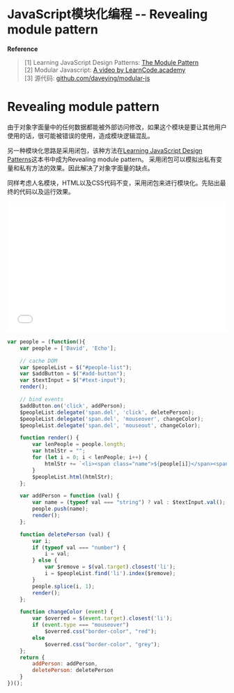 # JavaScript模块化编程 -- Revealing module pattern

**Reference**
> [1] Learning JavaScript Design Patterns: [The Module Pattern](https://addyosmani.com/resources/essentialjsdesignpatterns/book/#modulepatternjavascript)  
> [2] Modular Javascript: [A video by LearnCode.academy](https://www.youtube.com/watch?v=m-NYyst_tiY&index=2&list=PLoYCgNOIyGABs-wDaaxChu82q_xQgUb4f)  
> [3] 源代码: [github.com/daveying/modular-js](https://github.com/daveying/modular-js)

# Revealing module pattern

由于对象字面量中的任何数据都能被外部访问修改，如果这个模块是要让其他用户使用的话，很可能被错误的使用，造成模块逻辑混乱。

另一种模块化思路是采用闭包，该种方法在[Learning JavaScript Design Patterns](https://addyosmani.com/resources/essentialjsdesignpatterns/book/#modulepatternjavascript)这本书中成为Revealing module pattern。
采用闭包可以模拟出私有变量和私有方法的效果。因此解决了对象字面量的缺点。

同样考虑人名模块，HTML以及CSS代码不变，采用闭包来进行模块化。先贴出最终的代码以及运行效果。


<iframe width="100%" height="300" src="//jsfiddle.net/david_da/79hg7u24/1/embedded/" allowfullscreen="allowfullscreen" frameborder="0"></iframe>

```js
var people = (function(){
    var people = ['David', 'Echo'];

    // cache DOM
    var $peopleList = $("#people-list");
    var $addButton = $("#add-button");
    var $textInput = $("#text-input");
    render();

    // bind events
    $addButton.on('click', addPerson);
    $peopleList.delegate('span.del', 'click', deletePerson);
    $peopleList.delegate('span.del', 'mouseover', changeColor);
    $peopleList.delegate('span.del', 'mouseout', changeColor);

    function render() {
        var lenPeople = people.length;
        var htmlStr = "";
        for (let i = 0; i < lenPeople; i++) {
            htmlStr += `<li><span class="name">${people[i]}</span><span class="del">&times;</span></li>`
        }
        $peopleList.html(htmlStr);
    };

    var addPerson = function (val) {
        var name = (typeof val === "string") ? val : $textInput.val();
        people.push(name);
        render();
    };

    function deletePerson (val) {
        var i;
        if (typeof val === "number") {
            i = val;
        } else {
            var $remove = $(val.target).closest('li');
            i = $peopleList.find('li').index($remove);
        }
        people.splice(i, 1);
        render();
    };

    function changeColor (event) {
        var $overred = $(event.target).closest('li');
        if (event.type === "mouseover")
            $overred.css("border-color", "red");
        else
            $overred.css("border-color", "grey");
    };
    return {
        addPerson: addPerson,
        deletePerson: deletePerson
    }
})();
```